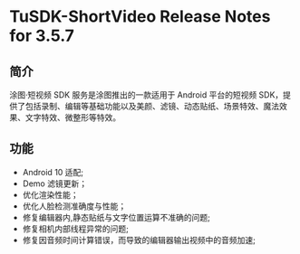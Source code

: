 # TuSDK-ShortVideo Release Notes for 3.5.7

## 简介


涂图·短视频 SDK 服务是涂图推出的一款适用于 Android 平台的短视频 SDK，提供了包括录制、编辑等基础功能以及美颜、滤镜、动态贴纸、场景特效、魔法效果、文字特效、微整形等特效。

## 功能

* Android 10 适配;
* Demo 滤镜更新；
* 优化渲染性能；
* 优化人脸检测准确度与性能；
* 修复编辑器内,静态贴纸与文字位置运算不准确的问题;
* 修复相机内部线程异常的问题;
* 修复因音频时间计算错误，而导致的编辑器输出视频中的音频加速;
